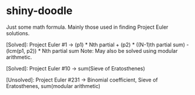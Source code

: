 # shiny-doodle
Just some math formula. Mainly those used in finding Project Euler solutions.

[Solved]: Project Euler #1 -> (p1) * Nth partial + (p2) * ((N-1)th partial sum) - (lcm(p1, p2)) * Nth partial sum
Note: May also be solved using modular arithmetic.

[Solved]: Project Euler #10 -> sum(Sieve of Eratosthenes)

[Unsolved]: Project Euler #231 -> Binomial coefficient, Sieve of Eratosthenes, sum(modular arithmetic) 
